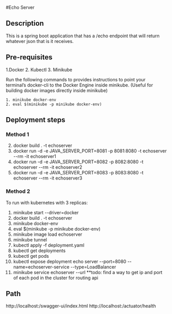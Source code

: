 #Echo Server


## Description
This is a spring boot application that has a /echo endpoint that will return whatever json that is it receives. 

## Pre-requisites 
1.Docker 
2. Kubectl
3. Minikube

Run the following commands to provides instructions to point your terminal’s docker-cli to the Docker Engine inside minikube. (Useful for building docker images directly inside minikube)

```
1. minikube docker-env
2. eval $(minikube -p minikube docker-env)
```


## Deployment steps

### Method 1 
2. docker build . -t echoserver
3. docker run -d -e JAVA_SERVER_PORT=8081 -p 8081:8080 -t echoserver --rm -it echoserver1
3. docker run -d  -e JAVA_SERVER_PORT=8082 -p 8082:8080 -t echoserver --rm -it echoserver2
3. docker run -d  -e JAVA_SERVER_PORT=8083 -p 8083:8080 -t echoserver --rm -it echoserver3

### Method 2
To run with kubernetes with 3 replicas: 
1. minikube start --driver=docker 
2. docker build . -t echoserver
3.  minikube docker-env
4. eval $(minikube -p minikube docker-env)
5. minikube image load echoserver
6. minikube tunnel
7. kubectl apply -f deployment.yaml
8. kubectl get deployments
9. kubectl get pods
10. kubectl expose deployment echo server --port=8080  --name=echoserver-service --type=LoadBalancer
11. minikube service echoserver --url
**todo: find a way to get ip and port of each pod in the cluster for routing api
    
## Path
http://localhost:<port>/swagger-ui/index.html
http://localhost:<port>/actuator/health